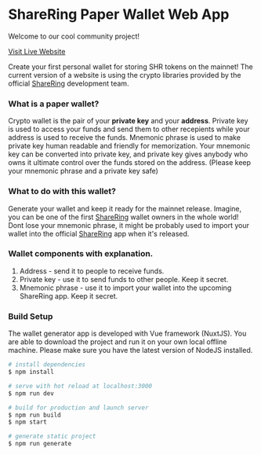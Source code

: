 # ShareRing Paper Wallet Web App
Welcome to our cool community project!

[Visit Live Website](https://shareringwallet.com/)

Create your first personal wallet for storing SHR tokens on the mainnet! The current version of a website is using the crypto libraries provided by the official [ShareRing](https://sharering.network/en) development team.

### What is a paper wallet?
Crypto wallet is the pair of your **private key** and your **address**. Private key is used to access your funds and send them to other recepients while your address is used to receive the funds. Mnemonic phrase is used to make private key human readable and friendly for memorization. Your mnemonic key can be converted into private key, and private key gives anybody who owns it ultimate control over the funds stored on the address. (Please keep your mnemonic phrase and a private key safe)

### What to do with this wallet?
Generate your wallet and keep it ready for the mainnet release. Imagine, you can be one of the first [ShareRing](https://sharering.network/en) wallet owners in the whole world! Dont lose your mnemonic phrase, it might be probably used to import your wallet into the official [ShareRing](https://sharering.network/en) app when it's released.

### Wallet components with explanation.
1. Address - send it to people to receive funds. 
2. Private key - use it to send funds to other people. Keep it secret.
3. Mnemonic phrase - use it to import your wallet into the upcoming ShareRing app. Keep it secret. 

### Build Setup
The wallet generator app is developed with Vue framework (NuxtJS). You are able to download the project and run it on your own local offline machine. Please make sure you have the latest version of NodeJS installed.
``` bash
# install dependencies
$ npm install

# serve with hot reload at localhost:3000
$ npm run dev

# build for production and launch server
$ npm run build
$ npm start

# generate static project
$ npm run generate
```
